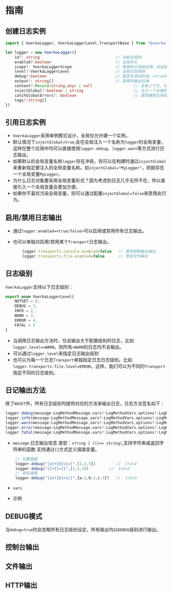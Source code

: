 # 指南

## 创建日志实例

```typescript
import { VoerkaLogger, VoerkaLoggerLevel,TransportBase } from "@voerkalogger/core";

let logger = new VoerkaLogger({
    id?: string                                 // 当前应用ID
    enabled?:boolean                            // 全局开关
    scope?: VoerkaLoggerScope                   // 用来标识当前应用，如设备所在的IP地址，或者用户名称等
    level?:VoerkaLoggerLevel                    // 全局日志级别
    debug?:boolean                              // 是否在调试阶段，=true时所有日志均会输出
    output?: string[]                           // 启用的输出后端
    context?:Record<string,any> | null                  // 全局上下文，可以用为输出时的插值变量，同时会被合并到VoerkaLoggerRecord中
    injectGlobal?:boolean | string                      // 注入一个全局的logger变量名称
    catchGlobalErrors?: boolean                         // 是否捕获全局错误
    tags?:string[]                                 
})

```

## 引用日志实例

- `VoerkaLogger`采用单例模式设计，全局仅允许建一个实例。
- 默认情况下`injectGlobal=true`,会在全局注入一个名称为`logger`的全局变量，这样在整个应用中均可以直接使用`logger.debug`、`logger.warn`等方式进行日志输出。
- 如果默认的全局变量名称`logger`存在冲突，则可以在构建时通过`injectGlobal`来重新指定要注入的全局变量名称。如`injectGlobal="MyLogger"`，则就存在一个全局变量`MyLogger`。
- 为什么日志对象要采用全局变量形式？因为考虑到日志几乎无所不在，所以直接引入一个全局变量会更加方便。
- 如果你不喜欢污染全局变量，则可以通过配置`injectGlobal=false`来禁用此行为。


## 启用/禁用日志输出

- 通过`logger.enabled=<true/false>`可以启用或禁用所有日志输出。
- 也可以单独对启用/禁用某个`Transport`日志输出。

    ```typescript
        logger.transports.console.enabled=false   // 禁用控制器台输出
        logger.transports.file.enabled=false      // 禁用文件输出
    ```

## 日志级别

`VoerkaLogger`支持以下日志级别：

```typescript
export enum VoerkaLoggerLevel{
    NOTSET = 0,
    DEBUG = 1,
    INFO = 2,
    WARN = 3,
    ERROR = 4,
    FATAL = 5
}
```

- 当调用日志输出方法时，仅会输出大于配置级别的日志，比如`logger.level==WARN`，则所有`<WARN`的日志均不会输出。
- 可以通过`logger.level`来指定日志输出级别
- 也可以为每一个日志`Transport`单独指定日志日志级别。比如`logger.transports.file.level=ERROR`。这样，我们可以为不同的`Transport`指定不同的日志级别。


## 日记输出方法

除了`NOSET`外，所有日志级别均提供对应的方法来输出日志，日志方法签名如下：

```typescript 
logger.debug(message:LogMethodMessage,vars?:LogMethodVars,options?:LogMethodOptions)
logger.info(message:LogMethodMessage,vars?:LogMethodVars,options?:LogMethodOptions)
logger.warn(message:LogMethodMessage,vars?:LogMethodVars,options?:LogMethodOptions)
logger.error(message:LogMethodMessage,vars?:LogMethodVars,options?:LogMethodOptions)
logger.fatal(message:LogMethodMessage,vars?:LogMethodVars,options?:LogMethodOptions)
```


- `message`
   日志输出信息
   类型：`string | (()=> string)`,支持字符串或返回字符串的函数
   支持通过`{}`方式定义插值变量。
   
   ```typescript
    // 位置插值
    logger.debug("{a}+{b}={c}",[1,2,3])         //  1+2=3
    logger.debug("{}+{}={}",[1,2,3])         //  1+2=3
    // 命名插值
    logger.debug("{a}+{b}={c}",{a:1,b:2,c:3})   //  1+2=3
   ```


- `vars`



- 示例

## DEBUG模式

当`debug=true`时会忽略所有日志级别设定，所有输出均以`DEBUG`级别进行输出。

## 控制台输出



## 文件输出


## HTTP输出





